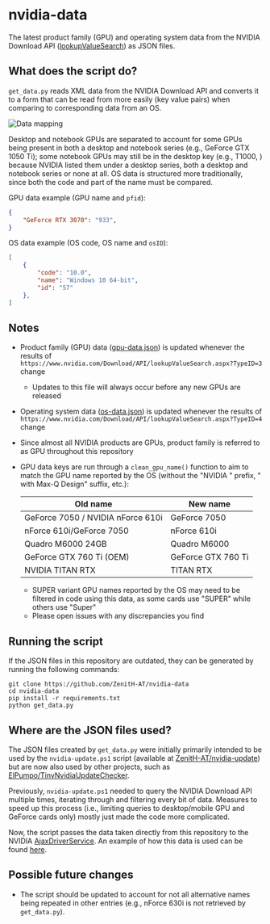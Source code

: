 # nvidia-data

The latest product family (GPU) and operating system data from the NVIDIA Download API ([lookupValueSearch](https://www.nvidia.com/Download/API/lookupValueSearch.aspx)) as JSON files.

## What does the script do?

```get_data.py``` reads XML data from the NVIDIA Download API and converts it to a form that can be read from more easily (key value pairs) when comparing to corresponding data from an OS.

![Data mapping](https://i.ibb.co/q9295fg/data-mapping.png "Data mapping")

Desktop and notebook GPUs are separated to account for some GPUs being present in both a desktop and notebook series (e.g., GeForce GTX 1050 Ti); some notebook GPUs may still be in the desktop key (e.g., T1000, ) because NVIDIA listed them under a desktop series, both a desktop and notebook series or none at all. OS data is structured more traditionally, since both the code and part of the name must be compared.

GPU data example (GPU name and `pfid`):

```json
{
	"GeForce RTX 3070": "933",
}
```

OS data example (OS code, OS name and `osID`):

```json
[
	{
		"code": "10.0",
		"name": "Windows 10 64-bit",
		"id": "57"
	},
]
```

## Notes

- Product family (GPU) data ([gpu-data.json](https://raw.githubusercontent.com/ZenitH-AT/nvidia-data/main/gpu-data.json)) is updated whenever the results of ```https://www.nvidia.com/Download/API/lookupValueSearch.aspx?TypeID=3``` change
	- Updates to this file will always occur before any new GPUs are released
- Operating system data ([os-data.json](https://raw.githubusercontent.com/ZenitH-AT/nvidia-data/main/os-data.json)) is updated whenever the results of ```https://www.nvidia.com/Download/API/lookupValueSearch.aspx?TypeID=4``` change
- Since almost all NVIDIA products are GPUs, product family is referred to as GPU throughout this repository
- GPU data keys are run through a ```clean_gpu_name()``` function to aim to match the GPU name reported by the OS (without the "NVIDIA " prefix, " with Max-Q Design" suffix, etc.):

	Old name | New name
	--- | ---
	GeForce 7050 / NVIDIA nForce 610i | GeForce 7050
	nForce 610i/GeForce 7050     | nForce 610i
	Quadro M6000 24GB | Quadro M6000
	GeForce GTX 760 Ti (OEM) | GeForce GTX 760 Ti
	NVIDIA TITAN RTX | TITAN RTX
	
	- SUPER variant GPU names reported by the OS may need to be filtered in code using this data, as some cards use "SUPER" while others use "Super"
	- Please open issues with any discrepancies you find

## Running the script

If the JSON files in this repository are outdated, they can be generated by running the following commands:

```
git clone https://github.com/ZenitH-AT/nvidia-data
cd nvidia-data
pip install -r requirements.txt
python get_data.py
```

## Where are the JSON files used?

The JSON files created by ```get_data.py``` were initially primarily intended to be used by the ```nvidia-update.ps1``` script (available at [ZenitH-AT/nvidia-update](https://github.com/ZenitH-AT/nvidia-update)) but are now also used by other projects, such as [ElPumpo/TinyNvidiaUpdateChecker](https://github.com/ElPumpo/TinyNvidiaUpdateChecker).

Previously, ```nvidia-update.ps1``` needed to query the NVIDIA Download API multiple times, iterating through and filtering every bit of data. Measures to speed up this process (i.e., limiting queries to desktop/mobile GPU and GeForce cards only) mostly just made the code more complicated.

Now, the script passes the data taken directly from this repository to the NVIDIA [AjaxDriverService](https://gfwsl.geforce.com/services_toolkit/services/com/nvidia/services/AjaxDriverService.php). An example of how this data is used can be found [here](https://github.com/ZenitH-AT/nvidia-update#how-does-the-script-check-for-the-latest-driver-version).

## Possible future changes

- The script should be updated to account for not all alternative names being repeated in other entries (e.g., nForce 630i is not retrieved by ```get_data.py```).